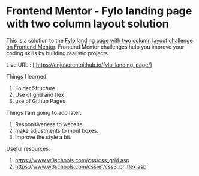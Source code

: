 # Frontend Mentor - Fylo landing page with two column layout solution

This is a solution to the [Fylo landing page with two column layout challenge on Frontend Mentor](https://www.frontendmentor.io/challenges/fylo-landing-page-with-two-column-layout-5ca5ef041e82137ec91a50f5). Frontend Mentor challenges help you improve your coding skills by building realistic projects. 

Live URL : [ https://anjusoren.github.io/fylo_landing_page/]

Things I learned:
1. Folder Structure 
2. Use of grid and flex
3. use of Github Pages

Things I am going to add later:
1. Responsiveness to website
2. make adjustments to input boxes.
3. improve the style a bit.

Useful resources:
1. https://www.w3schools.com/css/css_grid.asp
2. https://www.w3schools.com/cssref/css3_pr_flex.asp
